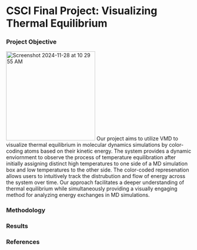 # CSCI Final Project: Visualizing Thermal Equilibrium

### Project Objective
<img width="242" alt="Screenshot 2024-11-28 at 10 29 55 AM" src="https:O//github.com/user-attachments/assets/95aa4c9e-7ccc-47e7-af27-3c5d7d4b5707">
Our project aims to utilize VMD to visualize thermal equilibrium in molecular dynamics simulations by color-coding atoms based on their kinetic energy. The system provides a dynamic enviornment to observe the process of temperature equilibration after initially assigning distinct high temperatures to one side of a MD simulation box and low temperatures to the other side. The color-coded represenation allows users to intuitively track the distrubution and flow of energy across the system over time. Our approach facilitates a deeper understanding of thermal equilibrium while simultaneously providing a visually engaging method for analyzing energy exchanges in MD simulations.

### Methodology


### Results

### References

